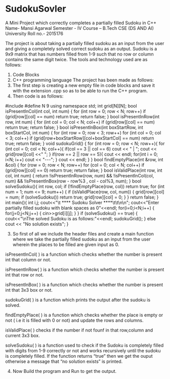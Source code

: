 # SudokuSovler
A Mini Project which correctly completes a partially filled Sudoku in C++
Name- Mansi Agarwal                                                          Semester - IV
Course – B.Tech CSE (DS AND AI)
University Roll no.- 2015176

The project is about taking a partially filled sudoku as an input from the user and giving a completely solved correct sudoku as an output. Sudoku is a 9x9 matrix that has numbers filled from 1-9 such that no row or column contains the same digit twice.
The tools and technology used are as follows:
1.	Code Blocks
2.	C++ programming language 
The project has been made as follows:
1.	The first step is creating a new empty file in code blocks and save it with the extension .cpp so as to be able to run the  C++ program.
2.	Then code is as follows:

#include <iostream>
#define N 9
using namespace std;
int grid[N][N];
bool isPresentInCol(int col, int num)
{
   for (int row = 0; row < N; row++)
      if (grid[row][col] == num)
         return true;
   return false;
}
bool isPresentInRow(int row, int num)
{
   for (int col = 0; col < N; col++)
      if (grid[row][col] == num)
         return true;
   return false;
}
bool isPresentInBox(int boxStartRow, int boxStartCol, int num)
{
   for (int row = 0; row < 3; row++)
      for (int col = 0; col < 3; col++)
         if (grid[row+boxStartRow][col+boxStartCol] == num)
            return true;
   return false;
}
void sudokuGrid()
{
   for (int row = 0; row < N; row++){
      for (int col = 0; col < N; col++){
         if(col == 3 || col == 6)
            cout << " | ";
         cout << grid[row][col] <<" ";
      }
      if(row == 2 || row == 5){
         cout << endl;
         for(int i = 0; i<N; i++)
            cout << "---";
      }
      cout << endl;
   }
}
bool findEmptyPlace(int &row, int &col)
{
   for (row = 0; row < N; row++)
      for (col = 0; col < N; col++)
         if (grid[row][col] == 0)
            return true;
   return false;
}
bool isValidPlace(int row, int col, int num)
{
   return !isPresentInRow(row, num) && !isPresentInCol(col, num) && !isPresentInBox(row - row%3 ,
col - col%3, num);
}
bool solveSudoku(){
   int row, col;
   if (!findEmptyPlace(row, col))
      return true;
   for (int num = 1; num <= 9; num++)
    {
      if (isValidPlace(row, col, num))
      {
         grid[row][col] = num;
         if (solveSudoku())
            return true;
         grid[row][col] = 0;
      }
   }
   return false;
}
int main(){
    int i,j;
    cout<<"\t **** Sudoku Solver ****\t\t\n\n";
   cout<<"Enter partially filled sudoku with blank spaces as 0"<<endl;
   for(i=0;i<N;i++)
   {
       for(j=0;j<N;j++)
       {
           cin>>grid[i][j];
       }
   }
   if (solveSudoku() == true)
   {
       cout<<"\nThe solved Sudoku is as follows:"<<endl;
      sudokuGrid();
   }
   else
      cout << "No solution exists";
}




3.	So first of all we include the header files and create a main function where we take the partially filled sudoku as an input from the user wherein the places to be filled are given input as 0.

isPresentInCol( ) is a function which checks whether the number is present int that column or not.

isPresentInRow( ) is a function which checks whether the number is present int that row or not.

isPresentInBox( ) is a function which checks whether the number is present int that 3x3 box or not.

sudokuGrid( ) is a function which prints the output after the sudoku is solved.

findEmptyPlace( ) is a function which checks whether the place is empty or not ( i.e it is filled with 0 or not) and update the rows and columns.

isValidPlace( ) checks if the number if not founf in that row,column and current 3x3 box.

solveSudoku( ) is a function used to check if the Sudoku is completely filled with digits from 1-9 correctly or not and works recursively until the sudoku is completely filled. If the function returns “true” then we get the ouput otherwise a message that “no solution exists” is printed.

4.	Now Build the program and Run to get the output.


